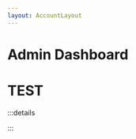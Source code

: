 ```yaml
---
layout: AccountLayout
---
```


<script setup lang="ts">
import MeetingInterface from "../../.vitepress/theme/components/MeetingInterface.vue"
</script>

# Admin Dashboard

<MeetingInterface />

# TEST

:::details
<TeamMembersGrid :members="[
  {
    name: 'Jilarganti',
    desc: '**Bringing** new minds to InterMIND, UAE',
    avatarLink: 'https://github.com/jilarganti.png',
    links: [
      { icon: 'mdi:github', link: 'https://github.com/jilarganti' },
      { icon: 'mdi:linkedin', link: 'https://www.linkedin.com/in/aleksey-korolev/' }
    ]
  },
  {
    name: 'Windicted',
    desc: '**Turning** users into believers, Portugal',
    avatarLink: 'https://secure.gravatar.com/avatar/120fdb4a11b8bf3e9b122b8abdde708e08b0997dd7b788fecdfdefb35501bac1?s=1600&d=identicon',
    links: [
      { icon: 'mdi:gitlab', link: 'https://gitlab.com/alexander.strikhalev' }
    ]
  },
  {
    name: 'Andre',
    desc: '**Keeping** minds connected, Russia',
    avatarLink: 'https://gitlab.com/uploads/-/system/user/avatar/2413541/avatar.png?width=800',
    links: [
      { icon: 'mdi:gitlab', link: 'https://gitlab.com/andrey.semashev' }
    ]
  },
]" />

<div class="feature-cards">

<FeatureCards :features="[
    {
        title: '**Sign up for free**',
    details: 'Get started in seconds — no credit card needed.',
    icon: {
        light: '/account/calendar-icon-logo-free-vector.jpg',
      dark: '/signUp.png',
    }
  },
  {
      title: '**Start a meeting**',
    details: 'Get started in seconds — no credit card needed.',
    icon: {
        light: '/start.png',
      dark: '/start.png',
    }
  },
  {
      title: '**Invite your guests**',
    details: 'Get started in seconds — no credit card needed.',
    link: '/uae-business/company-registration/accounting-legal',
    icon: {
        light: '/invite.png',
      dark: '/invite.png',
    }
  },
]" />

</div>
:::
<style scoped>

.feature-cards {
text-align: center;
margin: 0 auto;
max-width: 800px;
width: 100%;
}

</style>
